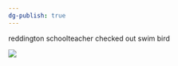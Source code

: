 ```yaml
---
dg-publish: true
---
```

reddington schoolteacher
checked out swim bird

![](https://i.imgur.com/DTekYoF.png)
